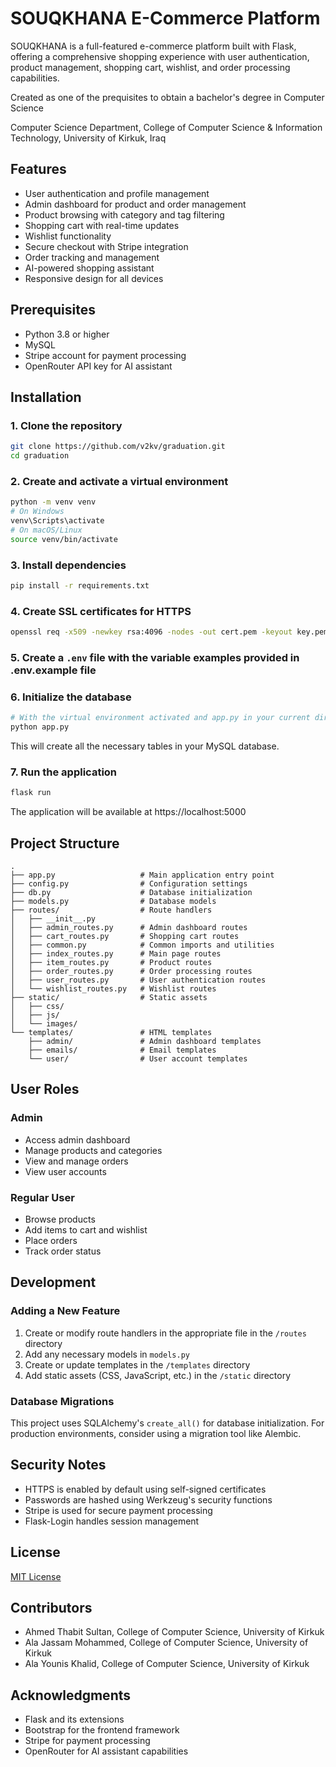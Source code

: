 # SOUQKHANA E-Commerce Platform

SOUQKHANA is a full-featured e-commerce platform built with Flask, offering a comprehensive shopping experience with user authentication, product management, shopping cart, wishlist, and order processing capabilities.

Created as one of the prequisites to obtain a bachelor's degree in Computer Science

Computer Science Department, College of Computer Science & Information Technology, University of Kirkuk, Iraq
## Features

- User authentication and profile management
- Admin dashboard for product and order management
- Product browsing with category and tag filtering
- Shopping cart with real-time updates
- Wishlist functionality
- Secure checkout with Stripe integration
- Order tracking and management
- AI-powered shopping assistant
- Responsive design for all devices

## Prerequisites

- Python 3.8 or higher
- MySQL
- Stripe account for payment processing
- OpenRouter API key for AI assistant

## Installation

### 1. Clone the repository

```bash
git clone https://github.com/v2kv/graduation.git
cd graduation
```

### 2. Create and activate a virtual environment

```bash
python -m venv venv
# On Windows
venv\Scripts\activate
# On macOS/Linux
source venv/bin/activate
```

### 3. Install dependencies

```bash
pip install -r requirements.txt
```

### 4. Create SSL certificates for HTTPS

```bash
openssl req -x509 -newkey rsa:4096 -nodes -out cert.pem -keyout key.pem -days 365
```

### 5. Create a `.env` file with the variable examples provided in .env.example file


### 6. Initialize the database

```bash
# With the virtual environment activated and app.py in your current directory
python app.py
```

This will create all the necessary tables in your MySQL database.

### 7. Run the application

```bash
flask run
```

The application will be available at https://localhost:5000

## Project Structure

```
.
├── app.py                   # Main application entry point
├── config.py                # Configuration settings
├── db.py                    # Database initialization
├── models.py                # Database models
├── routes/                  # Route handlers
│   ├── __init__.py
│   ├── admin_routes.py      # Admin dashboard routes
│   ├── cart_routes.py       # Shopping cart routes
│   ├── common.py            # Common imports and utilities
│   ├── index_routes.py      # Main page routes
│   ├── item_routes.py       # Product routes
│   ├── order_routes.py      # Order processing routes
│   ├── user_routes.py       # User authentication routes
│   └── wishlist_routes.py   # Wishlist routes
├── static/                  # Static assets
│   ├── css/
│   ├── js/
│   └── images/
└── templates/               # HTML templates
    ├── admin/               # Admin dashboard templates
    ├── emails/              # Email templates
    └── user/                # User account templates
```

## User Roles

### Admin
- Access admin dashboard
- Manage products and categories
- View and manage orders
- View user accounts

### Regular User
- Browse products
- Add items to cart and wishlist
- Place orders
- Track order status

## Development

### Adding a New Feature

1. Create or modify route handlers in the appropriate file in the `/routes` directory
2. Add any necessary models in `models.py`
3. Create or update templates in the `/templates` directory
4. Add static assets (CSS, JavaScript, etc.) in the `/static` directory

### Database Migrations

This project uses SQLAlchemy's `create_all()` for database initialization. For production environments, consider using a migration tool like Alembic.

## Security Notes

- HTTPS is enabled by default using self-signed certificates
- Passwords are hashed using Werkzeug's security functions
- Stripe is used for secure payment processing
- Flask-Login handles session management

## License

[MIT License](LICENSE)

## Contributors

- Ahmed Thabit Sultan, College of Computer Science, University of Kirkuk
- Ala Jassam Mohammed, College of Computer Science, University of Kirkuk
- Ala Younis Khalid, College of Computer Science, University of Kirkuk

## Acknowledgments

- Flask and its extensions
- Bootstrap for the frontend framework
- Stripe for payment processing
- OpenRouter for AI assistant capabilities